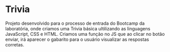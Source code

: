 # Trivia
Projeto desenvolvido para o processo de entrada do Bootcamp da laboratória, onde criamos uma Trivia básica ultilizando as linguagens JavaScript, CSS e HTML.
Criamos uma função no JS que ao clicar no botão enviar, irá aparecer o gabarito para o usuário visualizar as respostas corretas.

